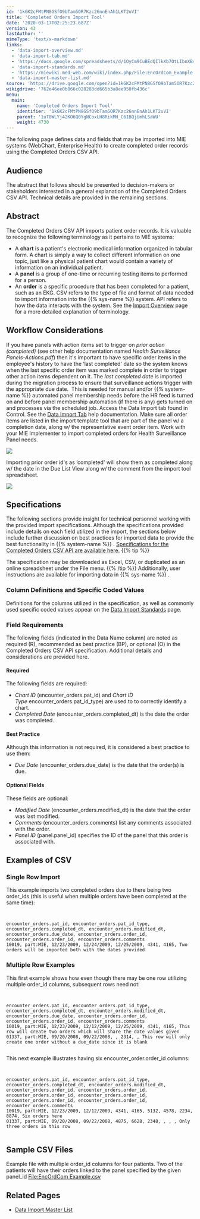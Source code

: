 ```yaml
---
id: '1kGK2cFMtPN8GSfO9bTam5OR7Kzc26nnEnAh1LKT2uVI'
title: 'Completed Orders Import Tool'
date: '2020-03-17T02:25:23.687Z'
version: 43
lastAuthor: ''
mimeType: 'text/x-markdown'
links:
  - 'data-import-overview.md'
  - 'data-import-tab.md'
  - 'https://docs.google.com/spreadsheets/d/1OyCm9CuBEdQIlkXb7OtLIbnXB47UIFgnDzmR7J8j2Cw/edit#gid=0'
  - 'data-import-standards.md'
  - 'https://miewiki.med-web.com/wiki/index.php/File:EncOrdCom_Example.csv'
  - 'data-import-master-list.md'
source: 'https://drive.google.com/open?id=1kGK2cFMtPN8GSfO9bTam5OR7Kzc26nnEnAh1LKT2uVI'
wikigdrive: '762e46ee0b866c028283dd665b3a8ee950fb436c'
menu:
  main:
    name: 'Completed Orders Import Tool'
    identifier: '1kGK2cFMtPN8GSfO9bTam5OR7Kzc26nnEnAh1LKT2uVI'
    parent: '1uT8WLYj42KO6Q0YgNCoxLH8RikMH_C6IBQjUmhLSaWU'
    weight: 4730
---
```

The following page defines data and fields that may be imported into MIE systems (WebChart, Enterprise Health) to create completed order records using the Completed Orders CSV API.

## Audience

The abstract that follows should be presented to decision-makers or stakeholders interested in a general explanation of the Completed Orders CSV API. Technical details are provided in the remaining sections.

## Abstract

The Completed Orders CSV API imports patient order records.
It is valuable to recognize the following terminology as it pertains to MIE systems:
* A <strong>chart</strong> is a patient's electronic medical information organized in tabular form. A chart is simply a way to collect different information on one topic, just like a physical patient chart would contain a variety of information on an individual patient.
* A <strong>panel</strong> is a group of one-time or recurring testing items to performed for a person.
* An <strong>order</strong> is a specific procedure that has been completed for a patient, such as an EKG.
CSV refers to the type of file and format of data needed to import information into the {{% sys-name %}} system. API refers to how the data interacts with the system. See the [Import Overview](data-import-overview.md) page for a more detailed explanation of terminology.

## **Workflow Considerations**

If you have panels with action items set to trigger on *prior action (completed)* (see other help documentation named *Health Surveillance Panels-Actions.pdf*) then it's important to have specific order items in the employee's history to have the ‘last completed' date so the system knows when the last specific order item was marked complete in order to trigger other action items dependent on it. The *last completed date* is imported during the migration process to ensure that surveillance actions trigger with the appropriate due date.  This is needed for manual and/or {{% system-name %}} automated panel membership needs before the HR feed is turned on and before panel membership automation (if there is any) gets turned on and processes via the scheduled job.
Access the Data Import tab found in Control. See the [Data Import Tab](data-import-tab.md) help documentation.
Make sure all order items are listed in the import template tool that are part of the panel w/ a completion date, along w/ the representative event order item. Work with your MIE Implementer to import completed orders for Health Surveillance Panel needs.

![](../completed-orders-import-tool.assets/100002010000034E0000011622D90AD0535559E0.png)

Importing prior order id's as ‘completed' will show them as completed along w/ the date in the Due List View along w/ the comment from the import tool spreadsheet.

![](../completed-orders-import-tool.assets/100002010000048F000000705102DDAE5ECF3FA9.png)


## **Specifications**

The following sections provide insight for technical personnel working with the provided import specifications. Although the specifications provided include details on each field utilized in the import, the sections below include further discussion on best practices for imported data to provide the best functionality in {{% system-name %}} .
[Specifications for the Completed Orders CSV API are available here.](https://docs.google.com/spreadsheets/d/1OyCm9CuBEdQIlkXb7OtLIbnXB47UIFgnDzmR7J8j2Cw/edit#gid=0)
{{% tip %}}

The specification may be downloaded as Excel, CSV, or duplicated as an online spreadsheet under the File menu.
{{% /tip %}}
Additionally, user instructions are available for importing data in {{% sys-name %}} .

### **Column Definitions and Specific Coded Values**

Definitions for the columns utilized in the specification, as well as commonly used specific coded values appear on the [Data Import Standards](data-import-standards.md) page.

### **Field Requirements**

The following fields (indicated in the Data Name column) are noted as required (R), recommended as best practice (BP), or optional (O) in the Completed Orders CSV API specification. Additional details and considerations are provided here.

#### Required

The following fields are required:
* <em>Chart ID</em> (encounter_orders.pat_id) and <em>Chart ID Type</em> encounter_orders.pat_id_type) are used to to correctly identify a chart.
* <em>Completed Date</em> (encounter_orders.completed_dt) is the date the order was completed.

#### Best Practice

Although this information is not required, it is considered a best practice to use them:
* <em>Due Date</em> (encounter_orders.due_date) is the date that the order(s) is due.

#### Optional Fields

These fields are optional:
* <em>Modified Date</em> (encounter_orders.modified_dt) is the date that the order was last modified.
* <em>Comments</em> (encounter_orders.comments) list any comments associated with the order.
* <em>Panel ID</em> (panel.panel_id) specifies the ID of the panel that this order is associated with.

## **Examples of CSV**


### **Single Row Import**

This example imports two completed orders due to there being two order_ids (this is useful when multiple orders have been completed at the same time):

```


encounter_orders.pat_id, encounter_orders.pat_id_type, encounter_orders.completed_dt, encounter_orders.modified_dt, encounter_orders.due_date, encounter_orders.order_id, encounter_orders.order_id, encounter_orders.comments 
10019, part:MIE, 12/23/2009, 12/24/2009, 12/25/2009, 4341, 4165, Two orders will be imported both with the dates provided

```

### **Multiple Row Examples**

This first example shows how even though there may be one row utilizing multiple order_id columns, subsequent rows need not:
```


encounter_orders.pat_id, encounter_orders.pat_id_type, encounter_orders.completed_dt, encounter_orders.modified_dt, encounter_orders.due_date, encounter_orders.order_id, encounter_orders.order_id, encounter_orders.comments
10019, part:MIE, 12/23/2009, 12/12/2009, 12/25/2009, 4341, 4165, This row will create two orders which will share the date values given
01337, part:MIE, 09/20/2008, 09/22/2008, , 2314, , This row will only create one order without a due_date since it is blank


```
This next example illustrates having six encounter_order.order_id columns:

```


encounter_orders.pat_id, encounter_orders.pat_id_type, encounter_orders.completed_dt, encounter_orders.modified_dt, encounter_orders.order_id, encounter_orders.order_id, encounter_orders.order_id, encounter_orders.order_id,
encounter_orders.order_id, encounter_orders.order_id, encounter_orders.comments
10019, part:MIE, 12/23/2009, 12/12/2009, 4341, 4165, 5132, 4578, 2234, 8874, Six orders here
01337, part:MIE, 09/20/2008, 09/22/2008, 4875, 6628, 2348, , , , Only three orders in this row


```

## **Sample CSV Files**

Example file with multiple order_id columns for four patients. Two of the patients will have their orders linked to the panel specified by the given panel_id [File:EncOrdCom Example.csv](https://miewiki.med-web.com/wiki/index.php/File:EncOrdCom_Example.csv)

## **Related Pages**

* [Data Import Master List](data-import-master-list.md)

